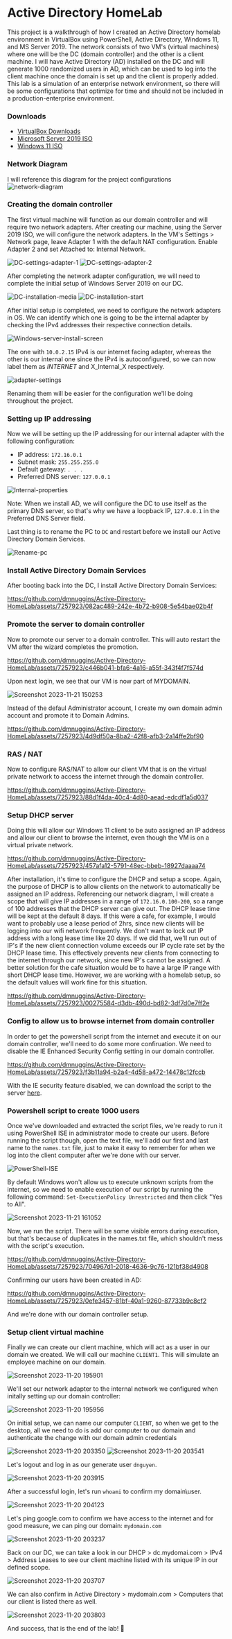 # Active Directory HomeLab

This project is a walkthrough of how I created an Active Directory homelab environment in VirtualBox using PowerShell, Active Directory, Windows 11, and MS Server 2019. The network consists of two VM's (virtual machines) where one will be the DC (domain controller) and the other is a client machine. I will have Active Directory (AD) installed on the DC and will generate 1000 randomized users in AD, which can be used to log into the client machine once the domain is set up and the client is properly added. This lab is a simulation of an enterprise network environment, so there will be some configurations that optimize for time and should not be included in a production-enterprise environment.

### Downloads

- [VirtualBox Downloads](https://www.virtualbox.org/wiki/Downloads)
- [Microsoft Server 2019 ISO](https://www.microsoft.com/en-us/evalcenter/download-windows-server-2019)
- [Windows 11 ISO](https://www.microsoft.com/en-us/software-download/windows11)

### Network Diagram

I will reference this diagram for the project configurations
![network-diagram](https://dev-to-uploads.s3.amazonaws.com/uploads/articles/0sd2tbs24w3kxasbbonw.png)

### Creating the domain controller
The first virtual machine will function as our domain controller and will require two network adapters. After creating our machine, using the Server 2019 ISO, we will configure the network adapters. In the VM's Settings > Network page, leave Adapter 1 with the default NAT configuration. Enable Adapter 2 and set Attached to: Internal Network.

![DC-settings-adapter-1](https://dev-to-uploads.s3.amazonaws.com/uploads/articles/sexsc99athq9oh059bb2.png)
![DC-settings-adapter-2](https://dev-to-uploads.s3.amazonaws.com/uploads/articles/bft9q1mrokl8trny7dou.png)

After completing the network adapter configuration, we will need to complete the initial setup of Windows Server 2019 on our DC.

![DC-installation-media](https://dev-to-uploads.s3.amazonaws.com/uploads/articles/bm4cywgz481s2z2o0xr6.png)
![DC-installation-start](https://dev-to-uploads.s3.amazonaws.com/uploads/articles/d8kehset9uwd0x2vdwis.png)

After initial setup is completed, we need to configure the network adapters in OS. We can identify which one is going to be the internal adapter by checking the IPv4 addresses their respective connection details.

![Windows-server-install-screen](https://dev-to-uploads.s3.amazonaws.com/uploads/articles/00tbxabnsp05zjk5sopd.png)

The one with `10.0.2.15` IPv4 is our internet facing adapter, whereas the other is our internal one since the IPv4 is autoconfigured, so we can now label them as _INTERNET_ and X_Internal_X respectively.

![adapter-settings](https://github.com/dmnuggins/Active-Directory-HomeLab/assets/7257923/c2a4a3e4-9638-4909-b9a7-2a47787e6086)

Renaming them will be easier for the configuration we'll be doing throughout the project.

### Setting up IP addressing

Now we will be setting up the IP addressing for our internal adapter with the following configuration:

- IP address: `172.16.0.1`
- Subnet mask: `255.255.255.0`
- Default gateway:  `. . .`
- Preferred DNS server: `127.0.0.1`

![Internal-properties](https://dev-to-uploads.s3.amazonaws.com/uploads/articles/u44nmjjool2j4zreinyz.png)

Note: When we install AD, we will configure the DC to use itself as the primary DNS server, so that's why we have a loopback IP, `127.0.0.1` in the Preferred DNS Server field.

Last thing is to rename the PC to `DC` and restart before we install our Active Directory Domain Services.

![Rename-pc](https://dev-to-uploads.s3.amazonaws.com/uploads/articles/hrsuwt5drjjhm379if1y.png)

### Install Active Directory Domain Services

After booting back into the DC, I install Active Directory Domain Services:

https://github.com/dmnuggins/Active-Directory-HomeLab/assets/7257923/082ac489-242e-4b72-b908-5e54bae02b4f

### Promote the server to domain controller

Now to promote our server to a domain controller. This will auto restart the VM after the wizard completes the promotion.

https://github.com/dmnuggins/Active-Directory-HomeLab/assets/7257923/c446b041-bfa6-4a16-a55f-343f4f7f574d

Upon next login, we see that our VM is now part of MYDOMAIN.

![Screenshot 2023-11-21 150253](https://github.com/dmnuggins/Active-Directory-HomeLab/assets/7257923/ad786f2f-8a2e-411c-a62d-2c41a098476c)

Instead of the defaul Administrator account, I create my own domain admin account and promote it to Domain Admins.

https://github.com/dmnuggins/Active-Directory-HomeLab/assets/7257923/4d9df50a-8ba2-42f8-afb3-2a14ffe2bf90

### RAS / NAT

Now to configure RAS/NAT to allow our client VM that is on the virtual private network to access the internet through the domain controller.

https://github.com/dmnuggins/Active-Directory-HomeLab/assets/7257923/88d1f4da-40c4-4d80-aead-edcdf1a5d037

### Setup DHCP server

Doing this will allow our Windows 11 client to be auto assigned an IP address and allow our client to browse the internet, even though the VM is on a virtual private network.

https://github.com/dmnuggins/Active-Directory-HomeLab/assets/7257923/457afa12-5791-48ec-bbeb-18927daaaa74

After installation, it's time to configure the DHCP and setup a scope. Again, the purpose of DHCP is to allow clients on the network to automatically be assigned an IP address. Referencing our network diagram, I will create a scope that will give IP addresses in a range of `172.16.0.100-200`, so a range of 100 addresses that the DHCP server can give out. The DHCP lease time will be kept at the default 8 days. If this were a cafe, for example, I would want to probably use a lease period of 2hrs, since new clients will be logging into our wifi network frequently. We don't want to lock out IP address with a long lease time like 20 days. If we did that, we'll run out of IP's if the new client connection volume exceeds our IP cycle rate set by the DHCP lease time. This effectively prevents new clients from connecting to the internet through our network, since new IP's cannot be assigned. A better solution for the cafe situation would be to have a large IP range with short DHCP lease time. However, we are working with a homelab setup, so the default values will work fine for this situation.

https://github.com/dmnuggins/Active-Directory-HomeLab/assets/7257923/00275584-d3db-490d-bd82-3df7d0e7ff2e

### Config to allow us to browse internet from domain controller

In order to get the powershell script from the internet and execute it on our domain controller, we'll need to do some more confiruation. We need to disable the IE Enhanced Security Config setting in our domain controller.

https://github.com/dmnuggins/Active-Directory-HomeLab/assets/7257923/f3b11a94-b2a4-4d58-a472-14478c12fccb

With the IE security feature disabled, we can download the script to the server [here](https://github.com/joshmadakor1/AD_PS/archive/master.zip).

### Powershell script to create 1000 users

Once we've downloaded and extracted the script files, we're ready to run it using PowerShell ISE in administrator mode to create our users. Before running the script though, open the text file, we'll add our first and last name to the `names.txt` file, just to make it easy to remember for when we log into the client computer after we're done with our server.

![PowerShell-ISE](https://github.com/dmnuggins/Active-Directory-HomeLab/assets/7257923/22d7b7bb-0eaa-4ed0-9f15-724074d33d2c)

By default Windows won't allow us to execute unknown scripts from the internet, so we need to enable execution of our script by running the following command: `Set-ExecutionPolicy Unrestricted` and then click "Yes to All".

![Screenshot 2023-11-21 161052](https://github.com/dmnuggins/Active-Directory-HomeLab/assets/7257923/0256a33c-bf07-4c2c-8377-b74a0668abe8)

Now, we run the script. There will be some visible errors during execution, but that's because of duplicates in the names.txt file, which shouldn't mess with the script's execution.

https://github.com/dmnuggins/Active-Directory-HomeLab/assets/7257923/704967d1-2018-4636-9c76-121bf38d4908

Confirming our users have been created in AD:

https://github.com/dmnuggins/Active-Directory-HomeLab/assets/7257923/0efe3457-81bf-40a1-9260-87733b9c8cf2

And we're done with our domain controller setup.

### Setup client virtual machine

Finally we can create our client machine, which will act as a user in our domain we created. We will call our machine `CLIENT1`. This will simulate an employee machine on our domain.

![Screenshot 2023-11-20 195901](https://github.com/dmnuggins/Active-Directory-HomeLab/assets/7257923/b10b92f4-d992-4d24-8682-3830a1fa3ea0)

We'll set our network adapter to the internal network we configured when initally setting up our domain controller:

![Screenshot 2023-11-20 195956](https://github.com/dmnuggins/Active-Directory-HomeLab/assets/7257923/34999bb5-98d2-41e4-8cc9-b5927cd5506f)

On initial setup, we can name our computer `CLIENT`, so when we get to the desktop, all we need to do is add our computer to our domain and authenticate the change with our domain admin credentials

![Screenshot 2023-11-20 203350](https://github.com/dmnuggins/Active-Directory-HomeLab/assets/7257923/587e9b3e-67bd-4ed0-9dd7-64622b936529)
![Screenshot 2023-11-20 203541](https://github.com/dmnuggins/Active-Directory-HomeLab/assets/7257923/9e510d4b-eaac-41cd-ad87-0e243511e50d)

Let's logout and log in as our generate user `dnguyen`.

![Screenshot 2023-11-20 203915](https://github.com/dmnuggins/Active-Directory-HomeLab/assets/7257923/79581328-de8a-4f9d-9b37-d50958ea7d4e)

After a successful login, let's run `whoami` to confirm my domain\user.

![Screenshot 2023-11-20 204123](https://github.com/dmnuggins/Active-Directory-HomeLab/assets/7257923/013a4f03-b357-4281-ab10-4797ede5e5f0)

Let's ping google.com to confirm we have access to the internet and for good measure, we can ping our domain: `mydomain.com`

![Screenshot 2023-11-20 203237](https://github.com/dmnuggins/Active-Directory-HomeLab/assets/7257923/0c1e7816-7ad7-49c2-89f1-2b3006f2b927)

Back on our DC, we can take a look in our DHCP > dc.mydomai.com > IPv4 > Address Leases to see our client machine listed with its unique IP in our defined scope.

![Screenshot 2023-11-20 203707](https://github.com/dmnuggins/Active-Directory-HomeLab/assets/7257923/bd277c67-4509-45e6-b81b-5fe80f6dbc52)

We can also confirm in Active Directory > mydomain.com > Computers that our client is listed there as well.

![Screenshot 2023-11-20 203803](https://github.com/dmnuggins/Active-Directory-HomeLab/assets/7257923/54047cf8-36bd-4c2e-a44e-df4e7d1d0c7e)

And success, that is the end of the lab! 🙌
